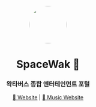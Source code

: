 <p align="center">
    <img src="https://github.com/waktaplay/.github/assets/67222970/007e70eb-10ad-4404-8383-e1beaa7e341b" align="center" width="100px" style="border-radius: 50%;">
</p>

<h1 align="center">SpaceWak 🚀</h1>
<h3 align="center">왁타버스 종합 엔터테인먼트 포털</h3>
<p align="center">
    <a href="https://spacewak.net/" target="_blank">🔗 Website</a> | 
    <a href="https://waktaplay.com/" target="_blank">🔗 Music Website</a>
</p>

